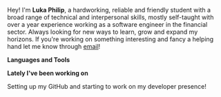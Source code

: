 Hey! I'm **Luka Philip**, a hardworking, reliable and friendly student with a broad range of technical and interpersonal skills, mostly self-taught with over a year experience working as a software engineer in the financial sector. Always looking for new ways to learn, grow and expand my horizons. If you're working on something interesting and fancy a helping hand let me know through [email](mailto:lukaphilip1219@gmail.com)! 

**Languages and Tools**  

**Lately I've been working on**

Setting up my GitHub and starting to work on my developer presence!
